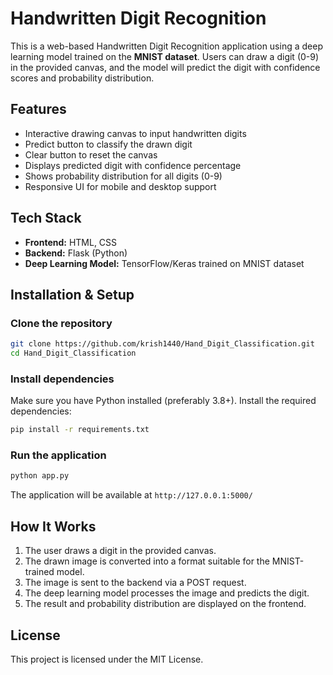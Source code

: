 # Handwritten Digit Recognition

This is a web-based Handwritten Digit Recognition application using a deep learning model trained on the **MNIST dataset**. Users can draw a digit (0-9) in the provided canvas, and the model will predict the digit with confidence scores and probability distribution.

## Features
- Interactive drawing canvas to input handwritten digits
- Predict button to classify the drawn digit
- Clear button to reset the canvas
- Displays predicted digit with confidence percentage
- Shows probability distribution for all digits (0-9)
- Responsive UI for mobile and desktop support

## Tech Stack
- **Frontend:** HTML, CSS
- **Backend:** Flask (Python)
- **Deep Learning Model:** TensorFlow/Keras trained on MNIST dataset

## Installation & Setup
### Clone the repository
```sh
git clone https://github.com/krish1440/Hand_Digit_Classification.git
cd Hand_Digit_Classification
```

### Install dependencies
Make sure you have Python installed (preferably 3.8+). Install the required dependencies:
```sh
pip install -r requirements.txt
```

### Run the application
```sh
python app.py
```
The application will be available at `http://127.0.0.1:5000/`

## How It Works
1. The user draws a digit in the provided canvas.
2. The drawn image is converted into a format suitable for the MNIST-trained model.
3. The image is sent to the backend via a POST request.
4. The deep learning model processes the image and predicts the digit.
5. The result and probability distribution are displayed on the frontend.

## License
This project is licensed under the MIT License.

